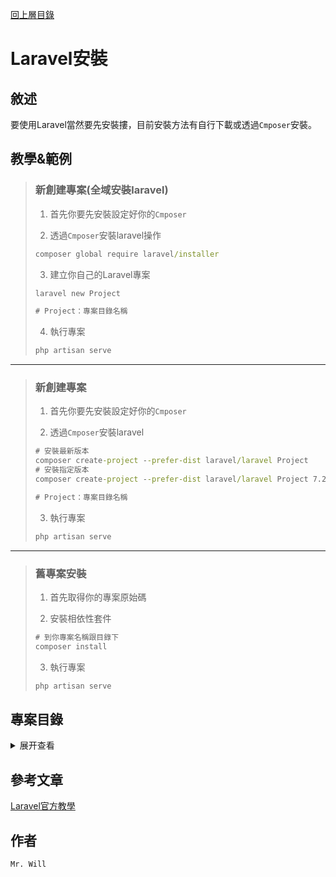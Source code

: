 [回上層目錄](../README.md)

# Laravel安裝

## **敘述**
要使用Laravel當然要先安裝摟，目前安裝方法有自行下載或透過`Cmposer`安裝。

## **教學&範例**
> ### 新創建專案(全域安裝laravel)
> 
> 1. 首先你要先安裝設定好你的`Cmposer`
> 
> 2. 透過`Cmposer`安裝laravel操作
> ```cmd
> composer global require laravel/installer
> ```
> 
> 3. 建立你自己的Laravel專案
> ```cmd
> laravel new Project
> 
> # Project：專案目錄名稱
> ```
> 
> 4. 執行專案
> ```cmd
> php artisan serve
> ```
---
> ### 新創建專案
> 1. 首先你要先安裝設定好你的`Cmposer`
> 
> 2. 透過`Cmposer`安裝laravel
> ```cmd
> # 安裝最新版本
> composer create-project --prefer-dist laravel/laravel Project
> # 安裝指定版本
> composer create-project --prefer-dist laravel/laravel Project 7.22.*
> 
> # Project：專案目錄名稱
> ```
> 
> 3. 執行專案
> ```cmd
> php artisan serve
> ```
---
> ### 舊專案安裝
> 1. 首先取得你的專案原始碼
> 
> 2. 安裝相依性套件
> ```cmd
> # 到你專案名稱跟目錄下
> composer install
> ```
> 
> 3. 執行專案
> ```cmd
> php artisan serve
> ```

## **專案目錄**
<details>
<summary>展开查看</summary>
<pre><code>
├── app
│   ├── Console             (排程)
│   ├── Exceptions          (例外處理)
│   ├── Http
│   │   ├── Controllers     (控制器Controller)
│   │   ├── Middleware      (中間件)
│   │   └── Kernel.php
│   ├── Models              (資料庫Model #自行建立)
│   └── Providers
├── bootstrap
├── config                  (專案設定)
├── database                (資料庫遷移)
├── public                  (運行程式主要目錄)
├── resources               (資源)
│   ├── js
│   ├── lang                (語系)
│   ├── sass
│   └── views               (視圖View)
├── routes                  (路由)
├── storage                 (暫存 #服務器上要設權限)
├── tests                   (測試單元)
├── vendor                  (相依套件軟體存放區)
├── .env.example            (環境設定範例)
├── .env                    (環境設定 #如果不存在複製範例使用)
├── artisan
├── composer.json           (相依套件安裝資訊)
├── composer.lock           (相依套件鎖定版本)
├── package.json
├── phpunit.xml
├── README.md
├── server.php
└── webpack.mix.js
</code></pre>
</details>

## **參考文章**
[Laravel官方教學](https://laravel.com/docs/8.x/installation#installation-via-composer)

## **作者**
`Mr. Will`
